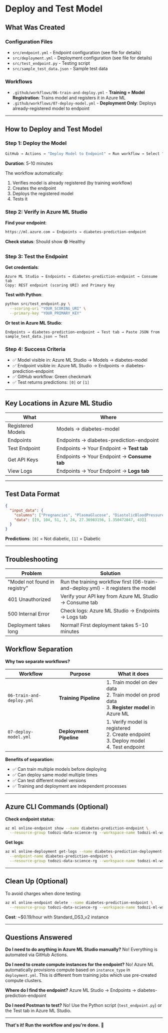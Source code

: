 # Deploy and Test Model

## What Was Created

### Configuration Files
- `src/endpoint.yml` - Endpoint configuration (see file for details)
- `src/deployment.yml` - Deployment configuration (see file for details)
- `src/test_endpoint.py` - Testing script
- `src/sample_test_data.json` - Sample test data

### Workflows
- `.github/workflows/06-train-and-deploy.yml` - **Training + Model Registration**: Trains model and registers it in Azure ML
- `.github/workflows/07-deploy-model.yml` - **Deployment Only**: Deploys already-registered model to endpoint

---

## How to Deploy and Test Model

### Step 1: Deploy the Model

```bash
GitHub → Actions → "Deploy Model to Endpoint" → Run workflow → Select "production" → Run
```

**Duration**: 5-10 minutes

The workflow automatically:
1. Verifies model is already registered (by training workflow)
2. Creates the endpoint
3. Deploys the registered model
4. Tests it

### Step 2: Verify in Azure ML Studio

**Find your endpoint**:
```
https://ml.azure.com → Endpoints → diabetes-prediction-endpoint
```

**Check status**: Should show 🟢 Healthy

### Step 3: Test the Endpoint

**Get credentials**:
```
Azure ML Studio → Endpoints → diabetes-prediction-endpoint → Consume tab
Copy: REST endpoint (scoring URI) and Primary Key
```

**Test with Python**:
```bash
python src/test_endpoint.py \
  --scoring-uri "YOUR_SCORING_URI" \
  --primary-key "YOUR_PRIMARY_KEY"
```

**Or test in Azure ML Studio**:
```
Endpoints → diabetes-prediction-endpoint → Test tab → Paste JSON from sample_test_data.json → Test
```

### Step 4: Success Criteria

- ✅ Model visible in: Azure ML Studio → Models → diabetes-model
- ✅ Endpoint visible in: Azure ML Studio → Endpoints → diabetes-prediction-endpoint
- ✅ GitHub workflow: Green checkmark
- ✅ Test returns predictions: `[0]` or `[1]`

---

## Key Locations in Azure ML Studio

| What | Where |
|------|-------|
| Registered Models | Models → diabetes-model |
| Endpoints | Endpoints → diabetes-prediction-endpoint |
| Test Endpoint | Endpoints → Your Endpoint → **Test tab** |
| Get API Keys | Endpoints → Your Endpoint → **Consume tab** |
| View Logs | Endpoints → Your Endpoint → **Logs tab** |

---

## Test Data Format

```json
{
  "input_data": {
    "columns": ["Pregnancies", "PlasmaGlucose", "DiastolicBloodPressure", "TricepsThickness", "SerumInsulin", "BMI", "DiabetesPedigree", "Age"],
    "data": [[9, 104, 51, 7, 24, 27.36983156, 1.350472047, 43]]
  }
}
```

**Predictions**: `[0]` = Not diabetic, `[1]` = Diabetic

---

## Troubleshooting

| Problem | Solution |
|---------|----------|
| "Model not found in registry" | Run the training workflow first (06-train-and-deploy.yml) - it registers the model |
| 401 Unauthorized | Verify your API key from Azure ML Studio → Consume tab |
| 500 Internal Error | Check logs: Azure ML Studio → Endpoints → Logs tab |
| Deployment takes long | Normal! First deployment takes 5-10 minutes |

## Workflow Separation

**Why two separate workflows?**

| Workflow | Purpose | What it does |
|----------|---------|--------------|
| `06-train-and-deploy.yml` | **Training Pipeline** | 1. Train model on dev data<br/>2. Train model on prod data<br/>3. **Register model** in Azure ML |
| `07-deploy-model.yml` | **Deployment Pipeline** | 1. Verify model is registered<br/>2. Create endpoint<br/>3. Deploy model<br/>4. Test endpoint |

**Benefits of separation:**
- ✅ Can train multiple models before deploying
- ✅ Can deploy same model multiple times
- ✅ Can test different model versions
- ✅ Training and deployment are independent processes

---

## Azure CLI Commands (Optional)

**Check endpoint status**:
```bash
az ml online-endpoint show --name diabetes-prediction-endpoint \
  --resource-group todozi-data-science-rg --workspace-name todozi-ml-ws
```

**Get logs**:
```bash
az ml online-deployment get-logs --name diabetes-prediction-deployment-blue \
  --endpoint-name diabetes-prediction-endpoint \
  --resource-group todozi-data-science-rg --workspace-name todozi-ml-ws
```

---

## Clean Up (Optional)

To avoid charges when done testing:
```bash
az ml online-endpoint delete --name diabetes-prediction-endpoint \
  --resource-group todozi-data-science-rg --workspace-name todozi-ml-ws --yes
```

**Cost**: ~$0.19/hour with Standard_DS3_v2 instance

---

## Questions Answered

**Do I need to do anything in Azure ML Studio manually?**
No! Everything is automated via GitHub Actions.

**Do I need to create compute instances for the endpoint?**
No! Azure ML automatically provisions compute based on `instance_type` in `deployment.yml`. This is different from training jobs which use pre-created compute clusters.

**Where do I find the endpoint?**
Azure ML Studio → Endpoints → diabetes-prediction-endpoint

**Do I need Postman to test?**
No! Use the Python script (`test_endpoint.py`) or the Test tab in Azure ML Studio.

---

**That's it! Run the workflow and you're done.** 🚀

